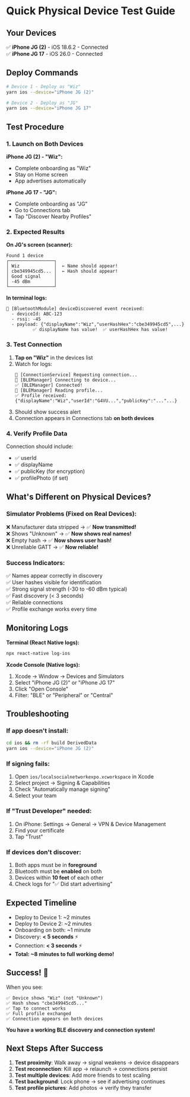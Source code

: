 # Quick Physical Device Test Guide

## Your Devices
✅ **iPhone JG (2)** - iOS 18.6.2 - Connected  
✅ **iPhone JG 17** - iOS 26.0 - Connected

## Deploy Commands

```bash
# Device 1 - Deploy as "Wiz"
yarn ios --device="iPhone JG (2)"

# Device 2 - Deploy as "JG"  
yarn ios --device="iPhone JG 17"
```

## Test Procedure

### 1. Launch on Both Devices

**iPhone JG (2) - "Wiz":**
- Complete onboarding as "Wiz"
- Stay on Home screen
- App advertises automatically

**iPhone JG 17 - "JG":**
- Complete onboarding as "JG"  
- Go to Connections tab
- Tap "Discover Nearby Profiles"

### 2. Expected Results

**On JG's screen (scanner):**
```
Found 1 device
┌─────────────────┐
│ Wiz             │  ← Name should appear!
│ cbe349945cd5... │  ← Hash should appear!
│ Good signal     │
│ -45 dBm         │
└─────────────────┘
```

**In terminal logs:**
```
📱 [BluetoothModule] deviceDiscovered event received:
  - deviceId: ABC-123
  - rssi: -45
  - payload: {"displayName":"Wiz","userHashHex":"cbe349945cd5",...}
          ✅ displayName has value!  ✅ userHashHex has value!
```

### 3. Test Connection

1. **Tap on "Wiz"** in the devices list
2. Watch for logs:
   ```
   🔗 [ConnectionService] Requesting connection...
   🔌 [BLEManager] Connecting to device...
   ✅ [BLEManager] Connected!
   📖 [BLEManager] Reading profile...
   ✅ Profile received: {"displayName":"Wiz","userId":"G4VU...","publicKey":"..."...}
   ```
3. Should show success alert
4. Connection appears in Connections tab **on both devices**

### 4. Verify Profile Data

Connection should include:
- ✅ userId
- ✅ displayName
- ✅ publicKey (for encryption)
- ✅ profilePhoto (if set)

## What's Different on Physical Devices?

### Simulator Problems (Fixed on Real Devices):
❌ Manufacturer data stripped → ✅ **Now transmitted!**  
❌ Shows "Unknown" → ✅ **Now shows real names!**  
❌ Empty hash → ✅ **Now shows user hash!**  
❌ Unreliable GATT → ✅ **Now reliable!**

### Success Indicators:
✅ Names appear correctly in discovery  
✅ User hashes visible for identification  
✅ Strong signal strength (-30 to -60 dBm typical)  
✅ Fast discovery (< 3 seconds)  
✅ Reliable connections  
✅ Profile exchange works every time

## Monitoring Logs

**Terminal (React Native logs):**
```bash
npx react-native log-ios
```

**Xcode Console (Native logs):**
1. Xcode → Window → Devices and Simulators
2. Select "iPhone JG (2)" or "iPhone JG 17"
3. Click "Open Console"
4. Filter: "BLE" or "Peripheral" or "Central"

## Troubleshooting

### If app doesn't install:
```bash
cd ios && rm -rf build DerivedData
yarn ios --device="iPhone JG (2)"
```

### If signing fails:
1. Open `ios/localsocialnetworkexpo.xcworkspace` in Xcode
2. Select project → Signing & Capabilities
3. Check "Automatically manage signing"
4. Select your team

### If "Trust Developer" needed:
1. On iPhone: Settings → General → VPN & Device Management
2. Find your certificate
3. Tap "Trust"

### If devices don't discover:
1. Both apps must be in **foreground**
2. Bluetooth must be **enabled** on both
3. Devices within **10 feet** of each other
4. Check logs for "✅ Did start advertising"

## Expected Timeline

- Deploy to Device 1: ~2 minutes
- Deploy to Device 2: ~2 minutes  
- Onboarding on both: ~1 minute
- Discovery: **< 5 seconds** ⚡
- Connection: **< 3 seconds** ⚡
- **Total: ~8 minutes to full working demo!**

## Success! 🎉

When you see:
```
✅ Device shows "Wiz" (not "Unknown")
✅ Hash shows "cbe349945cd5..."
✅ Tap to connect works
✅ Full profile exchanged
✅ Connection appears on both devices
```

**You have a working BLE discovery and connection system!**

## Next Steps After Success

1. **Test proximity**: Walk away → signal weakens → device disappears
2. **Test reconnection**: Kill app → relaunch → connections persist
3. **Test multiple devices**: Add more friends to test scaling
4. **Test background**: Lock phone → see if advertising continues
5. **Test profile pictures**: Add photos → verify they transfer

